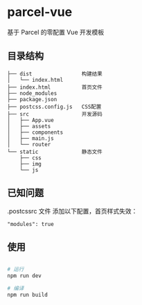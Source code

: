 
# parcel-vue
基于 Parcel 的零配置 Vue 开发模板
## 目录结构
```
├── dist                构建结果
│   └── index.html
├── index.html          首页文件
├── node_modules
├── package.json
├── postcss.config.js   CSS配置
├── src                 开发源码
│   ├── App.vue
│   ├── assets
│   ├── components
│   ├── main.js
│   └── router
└── static              静态文件
    ├── css
    ├── img
    └── js

```

## 已知问题
.postcssrc 文件 添加以下配置，首页样式失效：
```
"modules": true
```

## 使用
```bash

# 运行
npm run dev

# 编译
npm run build
```